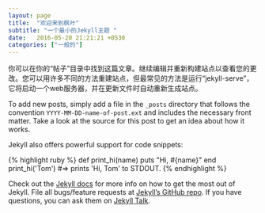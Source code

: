 ```yaml
---
layout: page
title:  "欢迎来到枫叶"
subtitle: "一个最小的Jekyll主题 "
date:   2016-05-20 21:21:21 +0530
categories: ["一般的"]
---
```



你可以在你的“帖子”目录中找到这篇文章。继续编辑并重新构建站点以查看您的更改。您可以用许多不同的方法重建站点，但最常见的方法是运行“jekyll-serve”，它将启动一个web服务器，并在更新文件时自动重新生成站点。 

To add new posts, simply add a file in the `_posts` directory that follows the convention `YYYY-MM-DD-name-of-post.ext` and includes the necessary front matter. Take a look at the source for this post to get an idea about how it works.

Jekyll also offers powerful support for code snippets:

{% highlight ruby %}
def print_hi(name)
  puts "Hi, #{name}"
end
print_hi('Tom')
#=> prints 'Hi, Tom' to STDOUT.
{% endhighlight %}

Check out the [Jekyll docs][jekyll-docs] for more info on how to get the most out of Jekyll. File all bugs/feature requests at [Jekyll’s GitHub repo][jekyll-gh]. If you have questions, you can ask them on [Jekyll Talk][jekyll-talk].

[jekyll-docs]: http://jekyllrb.com/docs/home
[jekyll-gh]:   https://github.com/jekyll/jekyll
[jekyll-talk]: https://talk.jekyllrb.com/
